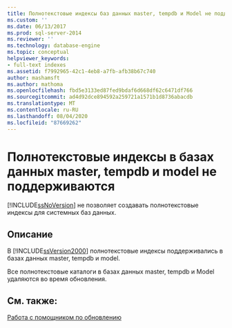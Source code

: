```yaml
---
title: Полнотекстовые индексы баз данных master, tempdb и Model не поддерживаются | Документация Майкрософт
ms.custom: ''
ms.date: 06/13/2017
ms.prod: sql-server-2014
ms.reviewer: ''
ms.technology: database-engine
ms.topic: conceptual
helpviewer_keywords:
- full-text indexes
ms.assetid: f7992965-42c1-4eb8-a7fb-afb38b67c740
author: mashamsft
ms.author: mathoma
ms.openlocfilehash: fbd5e3133ed87fed9bdaf6d668df62c6471df766
ms.sourcegitcommit: ad4d92dce894592a259721a1571b1d8736abacdb
ms.translationtype: MT
ms.contentlocale: ru-RU
ms.lasthandoff: 08/04/2020
ms.locfileid: "87669262"
---
```

# <a name="full-text-indexes-on-master-tempdb-and-model-databases-are-not-supported"></a>Полнотекстовые индексы в базах данных master, tempdb и model не поддерживаются
  [!INCLUDE[ssNoVersion](../../includes/ssnoversion-md.md)] не позволяет создавать полнотекстовые индексы для системных баз данных.  
  
## <a name="description"></a>Описание  
 В [!INCLUDE[ssVersion2000](../../includes/ssversion2000-md.md)] полнотекстовые индексы поддерживались в базах данных master, tempdb и model.  
  
 Все полнотекстовые каталоги в базах данных master, tempdb и Model удаляются во время обновления.  
  
## <a name="see-also"></a>См. также:  
 [Работа с помощником по обновлению](../../../2014/sql-server/install/working-with-upgrade-advisor.md)  
  
  
